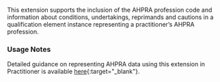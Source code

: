 This extension supports the inclusion of the AHPRA profession code and information about conditions, undertakings, reprimands and cautions in a qualification element instance representing a practitioner’s AHPRA profession.

### Usage Notes
Detailed guidance on representing AHPRA data using this extension in Practitioner is available [here](http://hl7.org.au/notes/ahpra-registration-number/index.html){:target="_blank"}.
